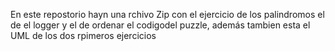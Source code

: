 En este repostorio hayn una rchivo Zip con el ejercicio de los palindromos el de el logger y el de ordenar el codigodel puzzle, además tambien esta el UML de los dos rpimeros ejercicios

